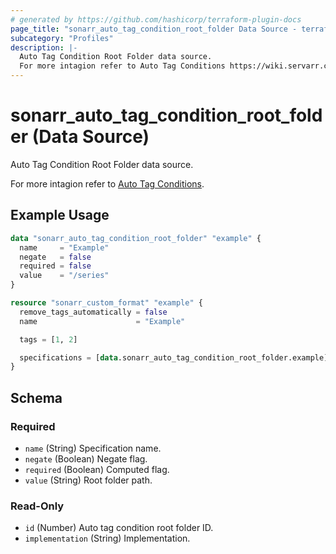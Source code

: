 ```yaml
---
# generated by https://github.com/hashicorp/terraform-plugin-docs
page_title: "sonarr_auto_tag_condition_root_folder Data Source - terraform-provider-sonarr"
subcategory: "Profiles"
description: |-
  Auto Tag Condition Root Folder data source.
  For more intagion refer to Auto Tag Conditions https://wiki.servarr.com/sonarr/settings#conditions.
---
```


# sonarr_auto_tag_condition_root_folder (Data Source)

<!-- subcategory:Profiles --> Auto Tag Condition Root Folder data source.
For more intagion refer to [Auto Tag Conditions](https://wiki.servarr.com/sonarr/settings#conditions).

## Example Usage

```terraform
data "sonarr_auto_tag_condition_root_folder" "example" {
  name     = "Example"
  negate   = false
  required = false
  value    = "/series"
}

resource "sonarr_custom_format" "example" {
  remove_tags_automatically = false
  name                      = "Example"

  tags = [1, 2]

  specifications = [data.sonarr_auto_tag_condition_root_folder.example]
}
```

<!-- schema generated by tfplugindocs -->
## Schema

### Required

- `name` (String) Specification name.
- `negate` (Boolean) Negate flag.
- `required` (Boolean) Computed flag.
- `value` (String) Root folder path.

### Read-Only

- `id` (Number) Auto tag condition root folder ID.
- `implementation` (String) Implementation.


